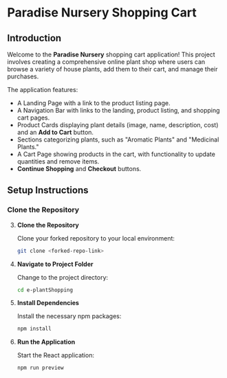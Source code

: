# Paradise Nursery Shopping Cart

## Introduction

Welcome to the **Paradise Nursery** shopping cart application! This project involves creating a comprehensive online plant shop where users can browse a variety of house plants, add them to their cart, and manage their purchases. 

The application features:

- A Landing Page with a link to the product listing page.
- A Navigation Bar with links to the landing, product listing, and shopping cart pages.
- Product Cards displaying plant details (image, name, description, cost) and an **Add to Cart** button.
- Sections categorizing plants, such as "Aromatic Plants" and "Medicinal Plants."
- A Cart Page showing products in the cart, with functionality to update quantities and remove items.
- **Continue Shopping** and **Checkout** buttons.

## Setup Instructions

### Clone the Repository

3. **Clone the Repository**

   Clone your forked repository to your local environment:

   ```bash
   git clone <forked-repo-link>
   ```

4. **Navigate to Project Folder**

   Change to the project directory:

   ```bash
   cd e-plantShopping
   ```

5. **Install Dependencies**

   Install the necessary npm packages:

   ```bash
   npm install
   ```

6. **Run the Application**

   Start the React application:

   ```bash
   npm run preview
   ```
